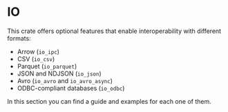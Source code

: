 # IO

This crate offers optional features that enable interoperability with different formats:

* Arrow (`io_ipc`)
* CSV (`io_csv`)
* Parquet (`io_parquet`)
* JSON and NDJSON (`io_json`)
* Avro (`io_avro` and `io_avro_async`)
* ODBC-compliant databases (`io_odbc`)

In this section you can find a guide and examples for each one of them.
